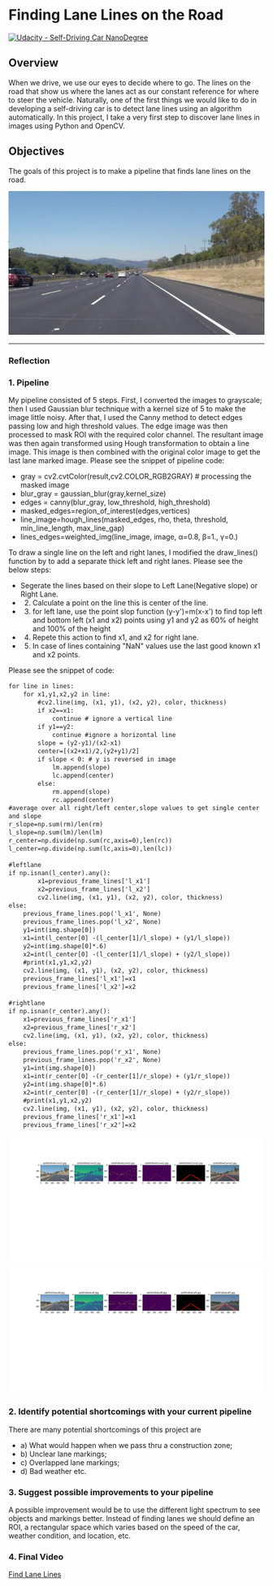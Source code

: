 # **Finding Lane Lines on the Road**
[![Udacity - Self-Driving Car NanoDegree](https://s3.amazonaws.com/udacity-sdc/github/shield-carnd.svg)](http://www.udacity.com/drive)

## Overview
When we drive, we use our eyes to decide where to go. The lines on the road that show us where the lanes act as our constant reference for where to steer the vehicle. Naturally, one of the first things we would like to do in developing a self-driving car is to detect lane lines using an algorithm automatically. In this project, I take a very first step to discover lane lines in images using Python and OpenCV.

## Objectives
The goals of this project is to make a pipeline that finds lane lines on the road.

[image1]: ./solidWhiteRight.jpg "Road"

[image2]: ./image_output/solidYellowCurve2.jpg "YellowCurve"

[image3]: ./image_output/solidYellowLeft.jpg "YellowLeft"

![alt text][image1]

---
### Reflection
### 1. Pipeline
My pipeline consisted of 5 steps. First, I converted the images to grayscale; then I used Gaussian blur technique with a kernel size of 5 to make the image little noisy. After that, I used the Canny method to detect edges passing low and high threshold values. The edge image was then processed to mask ROI with the required color channel. The resultant image was then again transformed using Hough transformation to obtain a line image. This image is then combined with the original color image to get the last lane marked image. 
Please see the snippet of pipeline code:

* gray = cv2.cvtColor(result,cv2.COLOR_RGB2GRAY) # processing the masked image
* blur_gray = gaussian_blur(gray,kernel_size)
* edges = canny(blur_gray, low_threshold, high_threshold)
* masked_edges=region_of_interest(edges,vertices)
* line_image=hough_lines(masked_edges, rho, theta, threshold, min_line_length, max_line_gap)
* lines_edges=weighted_img(line_image, image, α=0.8, β=1., γ=0.)

To draw a single line on the left and right lanes, I modified the draw_lines() function by to add a separate thick left and right lanes. Please see the below steps: 

* Segerate the lines based on their slope to Left Lane(Negative slope) or Right Lane.
* 2. Calculate a point on the line this is center of the line.
* 3. for left lane, use the point slop function (y-y')=m(x-x') to find top left and bottom left (x1 and x2) points using y1 and y2 as 60% of height and 100% of the height 
* 4. Repete this action to find x1, and x2 for right lane. 
* 5. In case of lines containing "NaN" values use the last good known x1 and x2 points.

Please see the snippet of code:

    for line in lines:
        for x1,y1,x2,y2 in line:
            #cv2.line(img, (x1, y1), (x2, y2), color, thickness)
            if x2==x1:
                continue # ignore a vertical line
            if y1==y2:
                continue #ignore a horizontal line
            slope = (y2-y1)/(x2-x1)
            center=[(x2+x1)/2,(y2+y1)/2] 
            if slope < 0: # y is reversed in image
                lm.append(slope)
                lc.append(center)
            else:
                rm.append(slope)
                rc.append(center)
    #average over all right/left center,slope values to get single center and slope
    r_slope=np.sum(rm)/len(rm)
    l_slope=np.sum(lm)/len(lm)
    r_center=np.divide(np.sum(rc,axis=0),len(rc))
    l_center=np.divide(np.sum(lc,axis=0),len(lc))
    
    #leftlane
    if np.isnan(l_center).any():
            x1=previous_frame_lines['l_x1']
            x2=previous_frame_lines['l_x2']
            cv2.line(img, (x1, y1), (x2, y2), color, thickness)
    else:
        previous_frame_lines.pop('l_x1', None)
        previous_frame_lines.pop('l_x2', None)
        y1=int(img.shape[0])
        x1=int(l_center[0] -(l_center[1]/l_slope) + (y1/l_slope))
        y2=int(img.shape[0]*.6)
        x2=int(l_center[0] -(l_center[1]/l_slope) + (y2/l_slope))
        #print(x1,y1,x2,y2)
        cv2.line(img, (x1, y1), (x2, y2), color, thickness)
        previous_frame_lines['l_x1']=x1
        previous_frame_lines['l_x2']=x2
    
    #rightlane    
    if np.isnan(r_center).any():
        x1=previous_frame_lines['r_x1']
        x2=previous_frame_lines['r_x2']
        cv2.line(img, (x1, y1), (x2, y2), color, thickness)
    else:
        previous_frame_lines.pop('r_x1', None)
        previous_frame_lines.pop('r_x2', None)
        y1=int(img.shape[0])
        x1=int(r_center[0] -(r_center[1]/r_slope) + (y1/r_slope))
        y2=int(img.shape[0]*.6)
        x2=int(r_center[0] -(r_center[1]/r_slope) + (y2/r_slope))
        #print(x1,y1,x2,y2)
        cv2.line(img, (x1, y1), (x2, y2), color, thickness)
        previous_frame_lines['r_x1']=x1
        previous_frame_lines['r_x2']=x2

![alt text][image2]
![alt text][image3] 

### 2. Identify potential shortcomings with your current pipeline
There are many potential shortcomings of this project are  
* a) What would happen when we pass thru a construction zone;
* b) Unclear lane markings;
* c) Overlapped lane markings;
* d) Bad weather etc.   

### 3. Suggest possible improvements to your pipeline
A possible improvement would be to use the different light spectrum to see objects and markings better. Instead of finding lanes we should define an ROI, a rectangular space which varies based on the speed of the car, weather condition, and location, etc.

### 4. Final Video
[Find Lane Lines](https://www.youtube.com/watch?v=yHErCYu-f0A)
